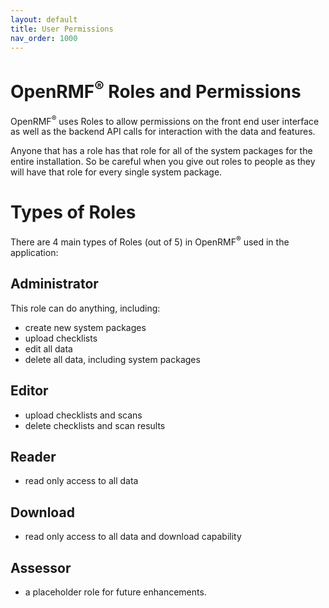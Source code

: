 ```yaml
---
layout: default
title: User Permissions
nav_order: 1000
---
```


# OpenRMF<sup>&reg;</sup> Roles and Permissions
OpenRMF<sup>&reg;</sup> uses Roles to allow permissions on the front end user interface as well as the backend API calls for interaction with the data and features. 

Anyone that has a role has that role for all of the system packages for the entire installation. So be careful when you give out roles to people as they will have that role for every single system package. 

# Types of Roles

There are 4 main types of Roles (out of 5) in OpenRMF<sup>&reg;</sup> used in the application:

## Administrator
This role can do anything, including:
* create new system packages
* upload checklists
* edit all data
* delete all data, including system packages

## Editor
* upload checklists and scans
* delete checklists and scan results

## Reader
* read only access to all data

## Download
* read only access to all data and download capability

## Assessor 
* a placeholder role for future enhancements.
